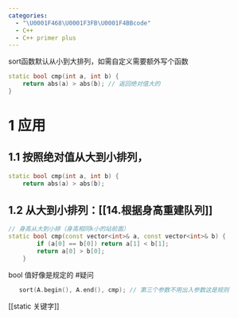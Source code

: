 ```yaml
---
categories:
  - "\U0001F468\U0001F3FB‍\U0001F4BBcode"
  - C++
  - C++ primer plus
---
```


sort函数默认从小到大排列，如需自定义需要额外写个函数
```cpp
static bool cmp(int a, int b) {
    return abs(a) > abs(b); // 返回绝对值大的
}
```
# 1 应用
## 1.1 按照绝对值从大到小排列，
```cpp
static bool cmp(int a, int b) {
    return abs(a) > abs(b);
```
## 1.2 从大到小排列：[[14.根据身高重建队列]]
```cpp
// 身高从大到小排（身高相同k小的站前面）
static bool cmp(const vector<int>& a, const vector<int>& b) {
        if (a[0] == b[0]) return a[1] < b[1];
        return a[0] > b[0];
    }
```

bool 值好像是规定的 #疑问 
```cpp
   sort(A.begin(), A.end(), cmp); // 第三个参数不用出入参数这是规则
```

[[static 关键字]]
